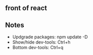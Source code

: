 front of react
---


## Notes
 * Updgrade packages: npm update -D
 * Show/hide dev-tools: Ctrl+h
 * Bottom dev-tools: Ctrl+q
